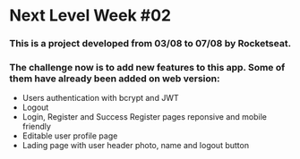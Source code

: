 # Next Level Week #02
###  This is a project developed from 03/08 to 07/08 by Rocketseat.
###  The challenge now is to add new features to this app. Some of them have already been added on web version: 

- Users authentication with bcrypt and JWT
- Logout 
- Login, Register and Success Register pages reponsive and mobile friendly
- Editable user profile page
- Lading page with user header photo, name and logout button

